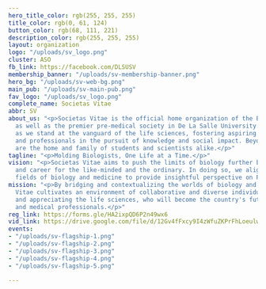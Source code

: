 ```yaml
---
hero_title_color: rgb(255, 255, 255)
title_color: rgb(0, 61, 124)
button_color: rgb(68, 111, 221)
description_color: rgb(255, 255, 255)
layout: organization
logo: "/uploads/sv_logo.png"
cluster: ASO
fb_link: https://facebook.com/DLSUSV
membership_banner: "/uploads/sv-membership-banner.png"
hero_bg: "/uploads/sv-web-bg.png"
main_pub: "/uploads/sv-main-pub.png"
fav_logo: "/uploads/sv_logo.png"
complete_name: Societas Vitae
abbr: SV
about_us: "<p>Societas Vitae is the official home organization of the Biology Department
  as well as the premier pre-medical society in De La Salle University. We take pride
  as we stand at the vanguard of the life sciences, fostering aspiring doctors, scientists,
  and professionals in the pursuit of knowledge and social impact. Beyond such, we
  are the home and family of students and scientists alike.</p>"
tagline: "<p>Molding Biologists, One Life at a Time.</p>"
vision: "<p>Societas Vitae aims to push the limits of biology further beyond professionalism
  and career for the like-minded and the ordinary. In doing so, we align the diverse
  fields of biology and medicine to provide insightful perspective on Philippine society.</p>"
mission: "<p>By bridging and contextualizing the worlds of biology and medicine, Societas
  Vitae cultivates an environment of collaborative and diverse individuals, learning
  and appreciating the life sciences, who will become the country's future scientists
  and medical professionals.</p>"
reg_link: https://forms.gle/HA2ixpQD6P2n49wx6
vid_link: https://drive.google.com/file/d/12Gv4fFxcy9I4zWfuZKPrFhLoeulwE8uY/preview
events:
- "/uploads/sv-flagship-1.png"
- "/uploads/sv-flagship-2.png"
- "/uploads/sv-flagship-3.png"
- "/uploads/sv-flagship-4.png"
- "/uploads/sv-flagship-5.png"

---
```

